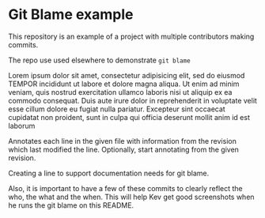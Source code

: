 # Git Blame example

This repository is an example of a project with multiple contributors making commits.

The repo use used elsewhere to demonstrate `git blame`

Lorem ipsum dolor sit amet, consectetur adipisicing elit, sed do eiusmod TEMPOR incididunt ut labore et dolore magna aliqua. Ut enim ad minim veniam, quis nostrud exercitation ullamco laboris nisi ut aliquip ex ea commodo consequat. Duis aute irure dolor in reprehenderit in voluptate velit esse cillum dolore eu fugiat nulla pariatur. Excepteur sint occaecat cupidatat non proident, sunt in culpa qui officia deserunt mollit anim id est laborum

Annotates each line in the given file with information from the revision which last modified the line. Optionally, start annotating from the given revision.

Creating a line to support documentation needs for git blame. 

Also, it is important to have a few of these commits to clearly reflect the who, the what and the when. This will help Kev get good screenshots when he runs the git blame on this README. 